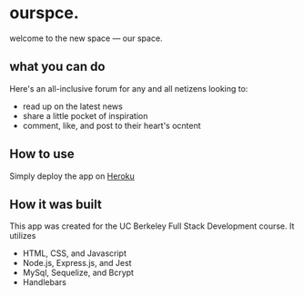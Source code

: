 # ourspce.
welcome to the new space — our space.

## what you can do
Here's an all-inclusive forum for any and all netizens looking to:

- read up on the latest news
- share a little pocket of inspiration
- comment, like, and post to their heart's ocntent

## How to use
Simply deploy the app on <a href="/">Heroku</a>

## How it was built
This app was created for the UC Berkeley Full Stack Development course. It utilizes

- HTML, CSS, and Javascript 
- Node.js, Express.js, and Jest 
- MySql, Sequelize, and Bcrypt 
- Handlebars 


